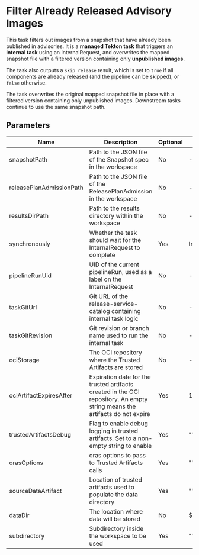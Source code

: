 # Filter Already Released Advisory Images

This task filters out images from a snapshot that have already been published in advisories.
It is a **managed Tekton task** that triggers an **internal task** using an InternalRequest,
and overwrites the mapped snapshot file with a filtered version containing only **unpublished images**.

The task also outputs a `skip_release` result, which is set to `true`
if all components are already released (and the pipeline can be skipped), or `false` otherwise.

The task overwrites the original mapped snapshot file in place with a filtered version containing only unpublished images. Downstream tasks continue to use the same snapshot path.

## Parameters

| Name                     | Description                                                                                                                | Optional  | Default value                                  |
|--------------------------|----------------------------------------------------------------------------------------------------------------------------|-----------|------------------------------------------------|
| snapshotPath             | Path to the JSON file of the Snapshot spec in the workspace                                                                | No        | -                                              |
| releasePlanAdmissionPath | Path to the JSON file of the ReleasePlanAdmission in the workspace                                                         | No        | -                                              |
| resultsDirPath           | Path to the results directory within the workspace                                                                         | No        | -                                              |
| synchronously            | Whether the task should wait for the InternalRequest to complete                                                           | Yes       | true                                           |
| pipelineRunUid           | UID of the current pipelineRun, used as a label on the InternalRequest                                                     | No        | -                                              |
| taskGitUrl               | Git URL of the release-service-catalog containing internal task logic                                                      | No        | -                                              |
| taskGitRevision          | Git revision or branch name used to run the internal task                                                                  | No        | -                                              |
| ociStorage               | The OCI repository where the Trusted Artifacts are stored                                                                  | No        | -                                              |
| ociArtifactExpiresAfter  | Expiration date for the trusted artifacts created in the OCI repository. An empty string means the artifacts do not expire | Yes       | 1d                                             |
| trustedArtifactsDebug    | Flag to enable debug logging in trusted artifacts. Set to a non-empty string to enable                                     | Yes       | ""                                             |
| orasOptions              | oras options to pass to Trusted Artifacts calls                                                                            | Yes       | ""                                             |
| sourceDataArtifact       | Location of trusted artifacts used to populate the data directory                                                          | Yes       | ""                                             |
| dataDir                  | The location where data will be stored                                                                                     | No        | $(workspaces.data.path)                        |
| subdirectory             | Subdirectory inside the workspace to be used                                                                               | Yes       | ""                                             |
